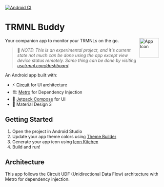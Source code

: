 [![Android CI](https://github.com/hossain-khan/trmnl-android-buddy/actions/workflows/android.yml/badge.svg)](https://github.com/hossain-khan/trmnl-android-buddy/actions/workflows/android.yml)

# TRMNL Buddy
<img width="64" height="64" alt="App Icon" src="https://github.com/user-attachments/assets/f5871ce0-786d-4f2f-aa51-1c6b72413bf7" align="right" />

Your companion app to monitor your TRMNLs on the go.

> 🚧 _NOTE: This is an experimental project, and it's current state not much can be done using the app except view device status remotely. Same thing can be done by visiting [usetrmnl.com/dashboard](https://usetrmnl.com/dashboard)._

An Android app built with:
- ⚡️ [Circuit](https://github.com/slackhq/circuit) for UI architecture
- 🏗️ [Metro](https://zacsweers.github.io/metro/) for Dependency Injection
- 🎨 [Jetpack Compose](https://developer.android.com/jetpack/compose) for UI
- 📱 Material Design 3

## Getting Started

1. Open the project in Android Studio
2. Update your app theme colors using [Theme Builder](https://material-foundation.github.io/material-theme-builder/)
3. Generate your app icon using [Icon Kitchen](https://icon.kitchen/)
4. Build and run!

## Architecture

This app follows the Circuit UDF (Unidirectional Data Flow) architecture with Metro for dependency injection.


